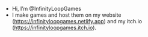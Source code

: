 - Hi, I’m @InfinityLoopGames
- I make games and host them on my website (https://infinityloopgames.netlify.app) and my itch.io (https://infinityloopgames.itch.io).

<!---
EnzoPassini/EnzoPassini is a ✨ special ✨ repository because its `README.md` (this file) appears on your GitHub profile.
You can click the Preview link to take a look at your changes.
--->
